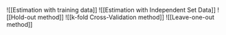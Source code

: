 ![[Estimation with training data]]
![[Estimation with Independent Set Data]]
![[Hold-out method]]
![[k-fold Cross-Validation method]]
![[Leave-one-out method]]
